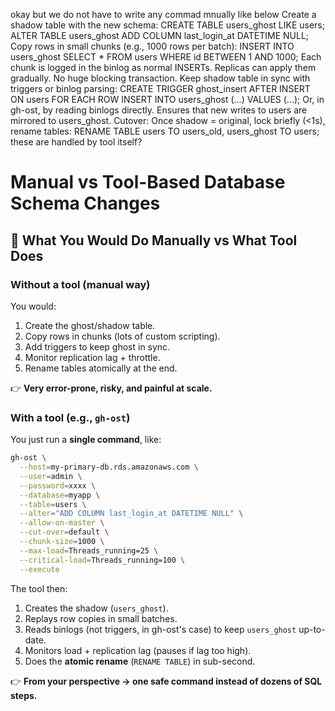 okay but we do not have to write any commad mnually like below Create a shadow table with the new schema: CREATE TABLE users_ghost LIKE users; ALTER TABLE users_ghost ADD COLUMN last_login_at DATETIME NULL; Copy rows in small chunks (e.g., 1000 rows per batch): INSERT INTO users_ghost SELECT * FROM users WHERE id BETWEEN 1 AND 1000; Each chunk is logged in the binlog as normal INSERTs. Replicas can apply them gradually. No huge blocking transaction. Keep shadow table in sync with triggers or binlog parsing: CREATE TRIGGER ghost_insert AFTER INSERT ON users FOR EACH ROW INSERT INTO users_ghost (...) VALUES (...); Or, in gh-ost, by reading binlogs directly. Ensures that new writes to users are mirrored to users_ghost. Cutover: Once shadow = original, lock briefly (<1s), rename tables: RENAME TABLE users TO users_old, users_ghost TO users; these are handled by tool itself?


# Manual vs Tool-Based Database Schema Changes

## 🔹 What You Would Do Manually vs What Tool Does

### Without a tool (manual way)

You would:
1. Create the ghost/shadow table.
2. Copy rows in chunks (lots of custom scripting).
3. Add triggers to keep ghost in sync.
4. Monitor replication lag + throttle.
5. Rename tables atomically at the end.

👉 **Very error-prone, risky, and painful at scale.**

### With a tool (e.g., `gh-ost`)

You just run a **single command**, like:

```bash
gh-ost \
  --host=my-primary-db.rds.amazonaws.com \
  --user=admin \
  --password=xxxx \
  --database=myapp \
  --table=users \
  --alter="ADD COLUMN last_login_at DATETIME NULL" \
  --allow-on-master \
  --cut-over=default \
  --chunk-size=1000 \
  --max-load=Threads_running=25 \
  --critical-load=Threads_running=100 \
  --execute
```

The tool then:
1. Creates the shadow (`users_ghost`).
2. Replays row copies in small batches.
3. Reads binlogs (not triggers, in gh-ost's case) to keep `users_ghost` up-to-date.
4. Monitors load + replication lag (pauses if lag too high).
5. Does the **atomic rename** (`RENAME TABLE`) in sub-second.

👉 **From your perspective → one safe command instead of dozens of SQL steps.**